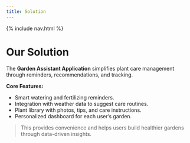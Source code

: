 ```yaml
---
title: Solution
---
```

{% include nav.html %}

# Our Solution

The **Garden Assistant Application** simplifies plant care management through reminders, recommendations, and tracking.

**Core Features:**
- Smart watering and fertilizing reminders.
- Integration with weather data to suggest care routines.
- Plant library with photos, tips, and care instructions.
- Personalized dashboard for each user’s garden.

> This provides convenience and helps users build healthier gardens through data-driven insights. 
 
